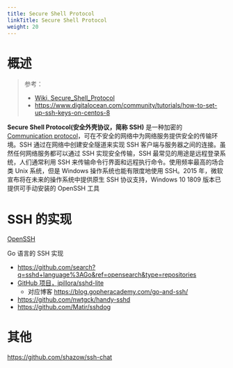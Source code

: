 ```yaml
---
title: Secure Shell Protocol
linkTitle: Secure Shell Protocol
weight: 20
---
```


# 概述

> 参考：
>
> - [Wiki, Secure_Shell_Protocol](https://en.wikipedia.org/wiki/Secure_Shell_Protocol)
> - <https://www.digitalocean.com/community/tutorials/how-to-set-up-ssh-keys-on-centos-8>

**Secure Shell Protocol(安全外壳协议，简称 SSH)** 是一种加密的[Communication protocol](/docs/4.数据通信/Protocol/Communication%20protocol.md)，可在不安全的网络中为网络服务提供安全的传输环境。SSH 通过在网络中创建安全隧道来实现 SSH 客户端与服务器之间的连接。虽然任何网络服务都可以通过 SSH 实现安全传输，SSH 最常见的用途是远程登录系统，人们通常利用 SSH 来传输命令行界面和远程执行命令。使用频率最高的场合类 Unix 系统，但是 Windows 操作系统也能有限度地使用 SSH。2015 年，微软宣布将在未来的操作系统中提供原生 SSH 协议支持，Windows 10 1809 版本已提供可手动安装的 OpenSSH 工具

# SSH 的实现

[OpenSSH](/docs/4.数据通信/Utility/OpenSSH/OpenSSH.md)

Go 语言的 SSH 实现

- https://github.com/search?q=sshd+language%3AGo&ref=opensearch&type=repositories
- [GitHub 项目，jpillora/sshd-lite](https://github.com/jpillora/sshd-lite)
  - 对应博客 https://blog.gopheracademy.com/go-and-ssh/
- https://github.com/nwtgck/handy-sshd
- https://github.com/Matir/sshdog

# 其他

https://github.com/shazow/ssh-chat
